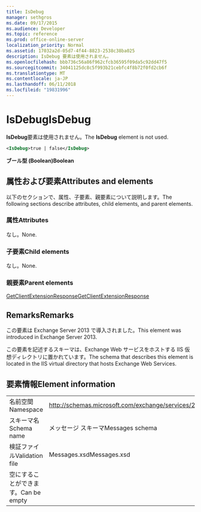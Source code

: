 ```yaml
---
title: IsDebug
manager: sethgros
ms.date: 09/17/2015
ms.audience: Developer
ms.topic: reference
ms.prod: office-online-server
localization_priority: Normal
ms.assetid: 17032a2d-05d7-4f44-8823-2538c38ba025
description: IsDebug 要素は使用されません。
ms.openlocfilehash: bbb736c56a86f962cfcb36595f09da5c92dd47f5
ms.sourcegitcommit: 34041125dc8c5f993b21cebfc4f8b72f0fd2cb6f
ms.translationtype: MT
ms.contentlocale: ja-JP
ms.lasthandoff: 06/11/2018
ms.locfileid: "19831996"
---
```

# <a name="isdebug"></a><span data-ttu-id="14025-103">IsDebug</span><span class="sxs-lookup"><span data-stu-id="14025-103">IsDebug</span></span>

<span data-ttu-id="14025-104">**IsDebug**要素は使用されません。</span><span class="sxs-lookup"><span data-stu-id="14025-104">The **IsDebug** element is not used.</span></span> 
  
```XML
<IsDebug>true | false</IsDebug>
```

 <span data-ttu-id="14025-105">**ブール型 (Boolean)**</span><span class="sxs-lookup"><span data-stu-id="14025-105">**Boolean**</span></span>
## <a name="attributes-and-elements"></a><span data-ttu-id="14025-106">属性および要素</span><span class="sxs-lookup"><span data-stu-id="14025-106">Attributes and elements</span></span>

<span data-ttu-id="14025-107">以下のセクションで、属性、子要素、親要素について説明します。</span><span class="sxs-lookup"><span data-stu-id="14025-107">The following sections describe attributes, child elements, and parent elements.</span></span>
  
### <a name="attributes"></a><span data-ttu-id="14025-108">属性</span><span class="sxs-lookup"><span data-stu-id="14025-108">Attributes</span></span>

<span data-ttu-id="14025-109">なし。</span><span class="sxs-lookup"><span data-stu-id="14025-109">None.</span></span>
  
### <a name="child-elements"></a><span data-ttu-id="14025-110">子要素</span><span class="sxs-lookup"><span data-stu-id="14025-110">Child elements</span></span>

<span data-ttu-id="14025-111">なし。</span><span class="sxs-lookup"><span data-stu-id="14025-111">None.</span></span>
  
### <a name="parent-elements"></a><span data-ttu-id="14025-112">親要素</span><span class="sxs-lookup"><span data-stu-id="14025-112">Parent elements</span></span>

[<span data-ttu-id="14025-113">GetClientExtensionResponse</span><span class="sxs-lookup"><span data-stu-id="14025-113">GetClientExtensionResponse</span></span>](getclientextensionresponse.md)
  
## <a name="remarks"></a><span data-ttu-id="14025-114">Remarks</span><span class="sxs-lookup"><span data-stu-id="14025-114">Remarks</span></span>

<span data-ttu-id="14025-115">この要素は Exchange Server 2013 で導入されました。</span><span class="sxs-lookup"><span data-stu-id="14025-115">This element was introduced in Exchange Server 2013.</span></span>
  
<span data-ttu-id="14025-116">この要素を記述するスキーマは、Exchange Web サービスをホストする IIS 仮想ディレクトリに置かれています。</span><span class="sxs-lookup"><span data-stu-id="14025-116">The schema that describes this element is located in the IIS virtual directory that hosts Exchange Web Services.</span></span>
  
## <a name="element-information"></a><span data-ttu-id="14025-117">要素情報</span><span class="sxs-lookup"><span data-stu-id="14025-117">Element information</span></span>

|||
|:-----|:-----|
|<span data-ttu-id="14025-118">名前空間</span><span class="sxs-lookup"><span data-stu-id="14025-118">Namespace</span></span>  <br/> |http://schemas.microsoft.com/exchange/services/2006/messages  <br/> |
|<span data-ttu-id="14025-119">スキーマ名</span><span class="sxs-lookup"><span data-stu-id="14025-119">Schema name</span></span>  <br/> |<span data-ttu-id="14025-120">メッセージ スキーマ</span><span class="sxs-lookup"><span data-stu-id="14025-120">Messages schema</span></span>  <br/> |
|<span data-ttu-id="14025-121">検証ファイル</span><span class="sxs-lookup"><span data-stu-id="14025-121">Validation file</span></span>  <br/> |<span data-ttu-id="14025-122">Messages.xsd</span><span class="sxs-lookup"><span data-stu-id="14025-122">Messages.xsd</span></span>  <br/> |
|<span data-ttu-id="14025-123">空にすることができます。</span><span class="sxs-lookup"><span data-stu-id="14025-123">Can be empty</span></span>  <br/> ||
   

